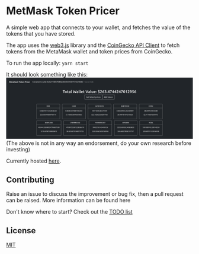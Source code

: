 # MetMask Token Pricer

A simple web app that connects to your wallet, and fetches the value of the tokens that you have stored.

The app uses the [web3.js](https://github.com/ChainSafe/web3.js) library  and the [CoinGecko API Client](https://github.com/miscavage/CoinGecko-API)
to fetch tokens from the MetaMask wallet and token prices from CoinGecko.

To run the app locally: `yarn start`

It should look something like this:
![img.png](img.png)
(The above is not in any way an endorsement, do your own research before investing)


Currently hosted [here](https://ggcjv-pqaaa-aaaad-qanza-cai.ic.fleek.co/).

## Contributing

Raise an issue to discuss the improvement or bug fix, then a pull request can be raised. More information can be found here

Don't know where to start? Check out the [TODO list](TODO.md)

## License

[MIT](LICENSE)
